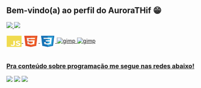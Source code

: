 ## Bem-vindo(a) ao perfil do AuroraTHif 😁

 <div>
   <a href="https://github.com/AuroraTHif">
   <img height="180em" src="https://github-readme-stats.vercel.app/api?username=AuroraTHif&show_icons=true&theme=dark&include_all_commits=true&count_private=true"/>
   <img height="180em" src="https://github-readme-stats.vercel.app/api/top-langs/?username=AuroraTHif&layout=compact&langs_count=6&theme=dark"/>
</div>
    
<div style="display: inline_block"><br>
  <img align="center" alt="Js" height="30" width="40" src="https://raw.githubusercontent.com/devicons/devicon/master/icons/javascript/javascript-plain.svg">
  <img align="center" alt="HTML" height="30" width="40" src="https://raw.githubusercontent.com/devicons/devicon/master/icons/html5/html5-original.svg">
  <img align="center" alt="CSS" height="30" width="40" src="https://raw.githubusercontent.com/devicons/devicon/master/icons/css3/css3-original.svg">
  <img aling="center" alt="gimp" height="30" width="40" src="https://cdn.jsdelivr.net/gh/devicons/devicon@latest/icons/gimp/gimp-original.svg">
   <img aling="center" alt="gimp" height="30" width="40" src="https://cdn.jsdelivr.net/gh/devicons/devicon@latest/icons/php/php-original.svg">

</div>
 
<br>
 
### Pra conteúdo sobre programação me segue nas redes abaixo!
 
<div>
  <a href="https://www.instagram.com/quevinho__/" target="_blank"><img src="https://img.shields.io/badge/-Instagram-%23E4405F?style=for-the-badge&logo=instagram&logoColor=white" target="_blank"></a> 
  <a href = "kevinbatista1212@gmail.com"><img src="https://img.shields.io/badge/-Gmail-%23333?style=for-the-badge&logo=gmail&logoColor=white" target="_blank"></a>
  <a href="https://www.linkedin.com/in/kevinbatistadasilva/" target="_blank"><img src="https://img.shields.io/badge/-LinkedIn-%230077B5?style=for-the-badge&logo=linkedin&logoColor=white" target="_blank"></a>
</div>
